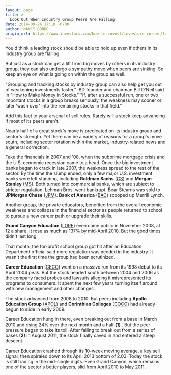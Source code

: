 ```yaml
---
layout: page
title: >-
  Look Out When Industry Group Peers Are Falling
date: 2014-09-24 17:18 -0700
author: NANCY GONDO
origin_url: https://www.investors.com/how-to-invest/investors-corner/look-out-when-industry-group-peers-are-falling
---
```





You'd think a leading stock should be able to hold up even if others in its industry group are flailing.


But just as a stock can get a lift from big moves by others in its industry group, they can also undergo a sympathy move when peers are sinking. So keep an eye on what is going on within the group as well.


"Grouping and tracking stocks by industry group can also help get you out of weakening investments faster," IBD founder and chairman Bill O'Neil said in "How to Make Money in Stocks." "If, after a successful run, one or two important stocks in a group breaks seriously, the weakness may sooner or later 'wash over' into the remaining stocks in that field."


Add this fact to your arsenal of sell rules. Rarely will a stock keep advancing if most of its peers aren't.


Nearly half of a great stock's move is predicated on its industry group and sector's strength. Yet there can be a variety of reasons for a group's move south, including sector rotation within the market, industry-related news and a general correction.


Take the financials in 2007 and '08, when the subprime mortgage crisis and the U.S. economic recession came to a head. Once the big investment banks began to crack in late 2007, the weakness spread to the rest of the sector. By the time the slump ended, only a few major U.S. investment banks were left standing, including **Goldman Sachs** ([GS](https://research.investors.com/quote.aspx?symbol=GS)) and **Morgan Stanley** ([MS](https://research.investors.com/quote.aspx?symbol=MS)). Both turned into commercial banks, which are subject to stricter regulation. Lehman Bros. went bankrupt. Bear Stearns was sold to **JPMorgan Chase** ([JPM](https://research.investors.com/quote.aspx?symbol=JPM)). **Bank of America** ([BAC](https://research.investors.com/quote.aspx?symbol=BAC)) scooped up Merrill Lynch.


Another group, the private educators, benefited from the overall economic weakness and collapse in the financial sector as people returned to school to pursue a new career path or upgrade their skills.


**Grand Canyon Education** ([LOPE](https://research.investors.com/quote.aspx?symbol=LOPE)) even came public in November 2008, at 12 a share. It rose as much as 137% by mid-April 2010. But the good times didn't last long.


That month, the for-profit school group got hit after an Education Department official said more regulation was needed in the industry. It wasn't the first time the group had been scrutinized.


**Career Education** ([CECO](https://research.investors.com/quote.aspx?symbol=CECO)) went on a massive run from its 1998 debut to its April 2004 peak. But the stock headed south between 2004 and 2006 as the company faced probes and lawsuits alleging it misrepresented its programs to consumers. It spent the next few years turning itself around with new management and other changes.


The stock advanced from 2008 to 2010. But peers including **Apollo Education Group** ([APOL](https://research.investors.com/quote.aspx?symbol=APOL)) and **Corinthian Colleges** ([COCO](https://research.investors.com/quote.aspx?symbol=COCO)) had already begun to slide in early 2009.


Career Education hung in there, even breaking out from a base in March 2010 and rising 24% over the next month and a half **(1)** . But the peer pressure began to take its toll. After failing to break out from a series of bases **(2)** in August 2011, the stock finally caved in and entered a steep descent.


Career Education crashed through its 10-week moving average, a key sell signal, then spiraled down to its April 2013 bottom of 2.03. Today the stock is still trading in the mid-single digits. Even Grand Canyon, which remains one of the sector's better players, slid from April 2010 to May 2011.




